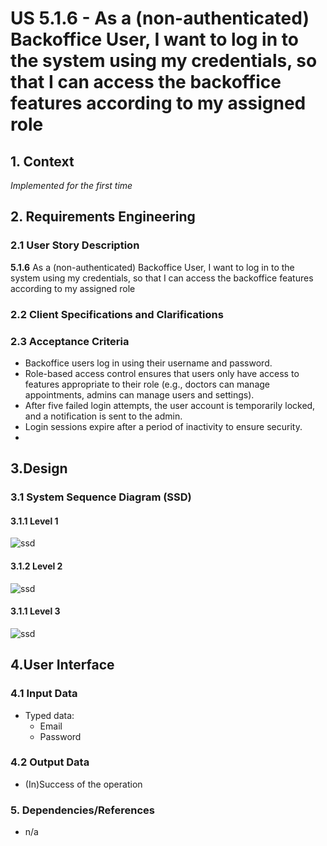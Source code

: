 # US 5.1.6 - As a (non-authenticated) Backoffice User, I want to log in to the system using my credentials, so that I can access the backoffice features according to my assigned role

## 1. Context

*Implemented for the first time*

## 2. Requirements Engineering

### 2.1 User Story Description

**5.1.6** As a (non-authenticated) Backoffice User, I want to log in to the system using my credentials, so that I can access the backoffice features according to my assigned role

### 2.2 Client Specifications and Clarifications

### 2.3 Acceptance Criteria

* Backoffice users log in using their username and password.
* Role-based access control ensures that users only have access to features appropriate to their
role (e.g., doctors can manage appointments, admins can manage users and settings).
* After five failed login attempts, the user account is temporarily locked, and a notification is
sent to the admin.
* Login sessions expire after a period of inactivity to ensure security.
* 
## 3.Design

### 3.1 System Sequence Diagram (SSD)

#### 3.1.1 Level 1
![ssd](lvl1/ssd.png)

#### 3.1.2 Level 2
![ssd](lvl2/ssd.png)

#### 3.1.1 Level 3
![ssd](lvl3/ssd.png)


## 4.User Interface

### 4.1 Input Data

* Typed data:
    * Email
    * Password

### 4.2 Output Data

* (In)Success of the operation

### 5. Dependencies/References
* n/a
 